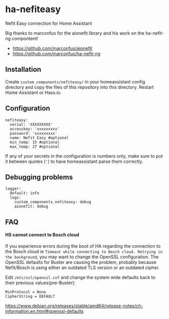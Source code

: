 # ha-nefiteasy
Nefit Easy connection for Home Assistant

Big thanks to marconfus for the aionefit library and his work on the ha-nefit-ng compontent! 
* https://github.com/marconfus/aionefit
* https://github.com/marconfus/ha-nefit-ng

## Installation

Create ```custom_components/nefiteasy/``` in your homeassistant config directory and copy the files of this repository into this directory.
Restart Home Assistant or Hass.io.

## Configuration

```
nefiteasy:
  serial: 'XXXXXXXXX'
  accesskey: 'xxxxxxxxx'
  password: 'xxxxxxxxx'
  name: Nefit Easy #optional
  min_temp: 15 #optional
  max_temp: 27 #optional
```

If any of your secrets in the configuration is numbers only, make sure to put it between quotes (`'`) to have homeassistant parse them correctly.

## Debugging problems

```
logger:
  default: info
  logs:
    custom_components.nefiteasy: debug
    aionefit: debug
```

## FAQ
#### HS cannot connect to Bosch cloud 

If you experience errors during the boot of HA regarding the connection to the Bosch cloud ie ```Timeout while connecting to Bosch cloud. Retrying in the background```, you may want to change the OpenSSL configuration.
The OpenSSL defaults for Buster are causing the problem, probably because Nefit/Bosch is using either an outdated TLS version or an outdated cipher.

Edit ```/etc/ssl/openssl.cnf``` and change the system wide defaults back to their previous values(pre-Buster):
```
MinProtocol = None
CipherString = DEFAULT
```

https://www.debian.org/releases/stable/amd64/release-notes/ch-information.en.html#openssl-defaults
